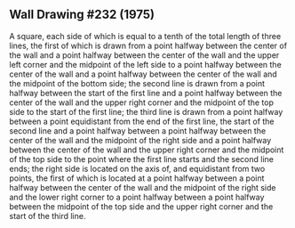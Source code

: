 ## Wall Drawing #232 (1975)

A square, each side of which is equal to a tenth of the total length of three lines, the first of which is drawn from a point halfway between the center of the wall and a point halfway between the center of the wall and the upper left corner and the midpoint of the left side to a point halfway between the center of the wall and a point halfway between the center of the wall and the midpoint of the bottom side; the second line is drawn from a point halfway between the start of the first line and a point halfway between the center of the wall and the upper right corner and the midpoint of the top side to the start of the first line; the third line is drawn from a point halfway between a point equidistant from the end of the first line, the start of the second line and a point halfway between a point halfway between the center of the wall and the midpoint of the right side and a point halfway between the center of the wall and the upper right corner and the midpoint of the top side to the point where the first line starts and the second line ends; the right side is located on the axis of, and equidistant from two points, the first of which is located at a point halfway between a point halfway between the center of the wall and the midpoint of the right side and the lower right corner to a point halfway between a point halfway between the midpoint of the top side and the upper right corner and the start of the third line.
